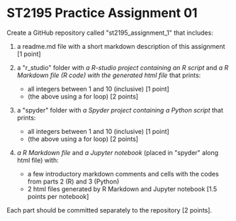 # ST2195 Practice Assignment 01

Create a GitHub repository called "st2195_assignment_1" that includes:
1. a readme.md file with a short markdown description of this assignment [1 point]
2. a "r_studio" folder with *a R-studio project containing an R script* and *a R Markdown file (R code) with the generated html file* that prints:
    + all integers between 1 and 10 (inclusive) [1 point] 
    + (the above using a for loop) [2 points]
    
3. a "spyder" folder with *a Spyder project containing a Python script* that prints:
    + all integers between 1 and 10 (inclusive) [1 point] 
    + (the above using a for loop) [2 points]
    
4. *a R Markdown file* and *a Jupyter notebook* (placed in "spyder" along html file) with:
    + a few introductory markdown comments and cells with the codes from parts 2 (R) and 3 (Python)
    + 2 html files generated by R Markdown and Jupyter notebook [1.5 points per notebook]

Each part should be committed separately to the repository [2 points].
